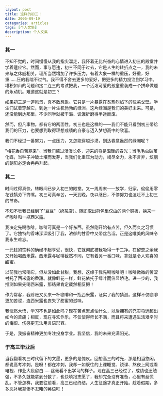 ```yaml
---
layout: post
title: 这样的初三！
date: 2005-09-19
categories: articles
tags: [个人文集]
description: 个人文集
---
```



 

###   其一


不知不觉的，时间慢慢从我的指尖溜走，我怀着无比兴奋的心情进入初三的殿堂并学着适应它。然而，事与愿违，初三不同于过去，它是人生的转折点之一，我的未来与之休戚相关，理所当然增加了许多压力。有着大象一样的重压，好重，好重……压的我喘不过气。我不得不舍去更多的爱好，把更多的精力投注到学习中。堆积如山的习题和接二连三的考试把我，一个活泼可爱的孩童重装成一个拼命做题的永动机。难道这就是初三？

如果初三是一道风景，真不敢想象。它只是一片暴露在炙热烈焰下的荒芜戈壁。学生们试着穿越它，到达一片生机勃勃的绿洲。这片绿洲是我们的美好未来。可是，还没能到达那里，不少同学就被干渴、饥饿折磨得半途而废。

 然而，但凡事物，都有它的两面性。初三也是这样的——我们不能只看到初三带给我们的压力，也要想到取得理想成绩的自豪与迈入梦想高中的欣喜。

 我们不经过一番努力，一点压力，又怎能穿越沙漠，到达春意盎然的绿洲呢？

"梅花香自苦寒来"。当我们熬过漫漫长冬，迎来的将是温暖的春光；当毛毛虫破茧化蝶，当种子冲破土壤而发芽，当我们化重压为动力，竭尽全力，永不言弃，炫丽的朝阳必定会冉冉升起。


###   其二

 时间过得真快，转眼间已步入初三的殿堂。又一周周末——放学，归家，偷偷用零花钱犒劳下馋嘴。初三可真辛苦，一天到晚，夜以继日，不停努力也追赶不上初三的节奏。

不知不觉我已经到了"豆豆"（奶茶店）。随即取出荷包里仅由的两个铜板，换来一杯咖啡和一瓶西米露。

我决定先喝咖啡。咖啡可真是一个好东西。虽然刚开始有点苦，但久而久之习惯了。它独特的香味深深吸引了我，浓郁的甘香中又带丝苦涩。正是这唯美的风味令我永生难忘。

一元钱的饮料的确经不起享受，很快，它就彻底被我吸得一干二净。在留恋之余我又开始喝西米露。西米露与咖啡截然不同，它有着另一番口味，拿就是令人欢喜的甜蜜。

以前我也常喝它，但从没如此甘甜。我想，这缘于我先喝咖啡吧！咖啡微微的苦涩衬托了西米露的香甜。就像鲜花一样，鲜花依托于绿叶而倍显娇艳。进一步的，我推测如果先喝西米露，那结果肯定截然相反把！

作为常客，我赊账又买来一杯咖啡和一瓶西米露，证实了我的猜测。这样不仅咖啡更加苦涩，连西米露也丧失了甜蜜的滋味。

我恍然大悟，学习不也是如此吗？现在苦点累点怕什么，以后拥有的充实将远超出如今的苦痛；相反，现在寻欢作乐，不仅使得师长不满，而且将来遭遇生活艰辛时的悔恨、伤感更无法用言语形容。

于是，我振奋精神更加专注投身学业。我坚信，我的未来充满阳光。


### 于高三毕业后

当我翻看初三时代留下的文墨，更多的是愧疚。回想高三的时光，那是相当悠闲。都说高考冲刺。是呀！都在冲刺，我却一如既往的上课睡觉、跷课、熬夜上网或看电视、作业大段留白……丝毫看不出学习的样子。现在高三已经过了，成绩也还勉强，不多久就能拿到分数了，也快填报志愿了，我却完全没有准备，心里有丝慌乱。不管怎样，我要往前看，高三已经终结，人生征途才真正开始。趁着假期，多多恶补我拿惨不忍睹的英语吧！
